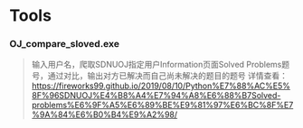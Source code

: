 # Tools
### OJ_compare_sloved.exe
>输入用户名，爬取SDNUOJ指定用户Information页面Solved Problems题号，通过对比，输出对方已解决而自己尚未解决的题目的题号
>详情查看：https://fireworks99.github.io/2019/08/10/Python%E7%88%AC%E5%8F%96SDNUOJ%E4%B8%A4%E7%94%A8%E6%88%B7Solved-problems%E6%9F%A5%E6%89%BE%E9%81%97%E6%BC%8F%E7%9A%84%E6%B0%B4%E9%A2%98/
